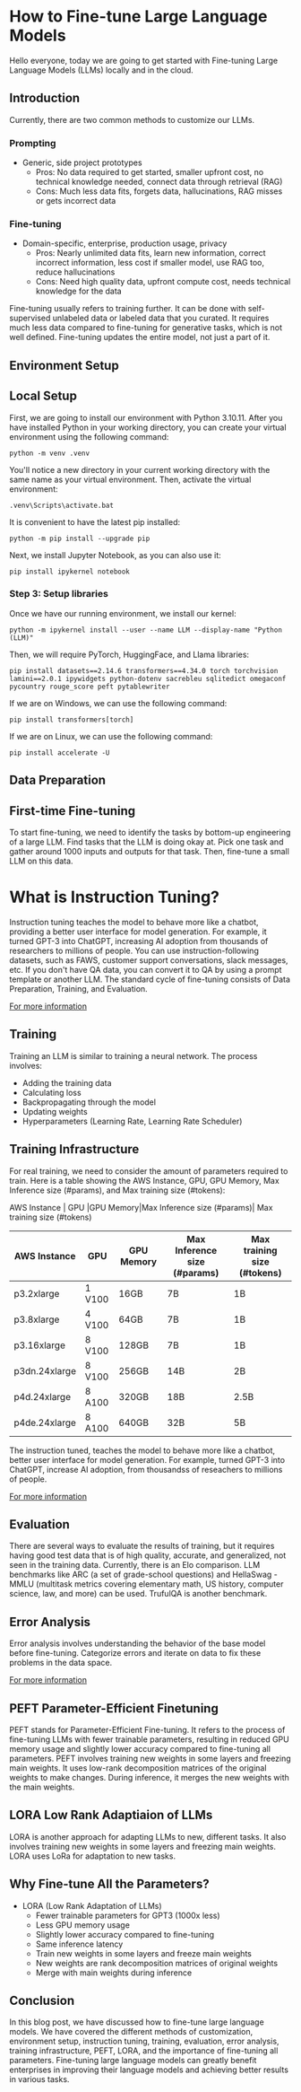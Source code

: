 # How to Fine-tune Large Language Models

Hello everyone, today we are going to get started with Fine-tuning Large Language Models (LLMs) locally and in the cloud.

## Introduction
Currently, there are two common methods to customize our LLMs.

### Prompting
- Generic, side project prototypes
  - Pros: No data required to get started, smaller upfront cost, no technical knowledge needed, connect data through retrieval (RAG)
  - Cons: Much less data fits, forgets data, hallucinations, RAG misses or gets incorrect data

### Fine-tuning
- Domain-specific, enterprise, production usage, privacy
  - Pros: Nearly unlimited data fits, learn new information, correct incorrect information, less cost if smaller model, use RAG too, reduce hallucinations
  - Cons: Need high quality data, upfront compute cost, needs technical knowledge for the data

Fine-tuning usually refers to training further. It can be done with self-supervised unlabeled data or labeled data that you curated. It requires much less data compared to fine-tuning for generative tasks, which is not well defined. Fine-tuning updates the entire model, not just a part of it.


## Environment Setup

## Local Setup
First, we are going to install our environment with Python 3.10.11. After you have installed Python in your working directory, you can create your virtual environment using the following command:

```
python -m venv .venv

```
You'll notice a new directory in your current working directory with the same name as your virtual environment. Then, activate the virtual environment:
```
.venv\Scripts\activate.bat

```

It is convenient to have the latest pip installed:

```
python -m pip install --upgrade pip

```
Next, we install Jupyter Notebook, as you can also use it:


```
pip install ipykernel notebook
```


### Step 3: Setup libraries
Once we have our running environment, we install our kernel:



```
python -m ipykernel install --user --name LLM --display-name "Python (LLM)"
```

Then, we will require PyTorch, HuggingFace, and Llama libraries:


```
pip install datasets==2.14.6 transformers==4.34.0 torch torchvision  lamini==2.0.1 ipywidgets python-dotenv sacrebleu sqlitedict omegaconf pycountry rouge_score peft pytablewriter
```

If we are on Windows, we can use the following command:
```
pip install transformers[torch] 
```
If we are on Linux, we can use the following command:
```
pip install accelerate -U
```


## Data Preparation



## First-time Fine-tuning
To start fine-tuning, we need to identify the tasks by bottom-up engineering of a large LLM. Find tasks that the LLM is doing okay at. Pick one task and gather around 1000 inputs and outputs for that task. Then, fine-tune a small LLM on this data.


# What is Instruction Tuning?
Instruction tuning teaches the model to behave more like a chatbot, providing a better user interface for model generation. For example, it turned GPT-3 into ChatGPT, increasing AI adoption from thousands of researchers to millions of people. You can use instruction-following datasets, such as FAWS, customer support conversations, slack messages, etc. If you don't have QA data, you can convert it to QA by using a prompt template or another LLM. The standard cycle of fine-tuning consists of Data Preparation, Training, and Evaluation.


[For more information ](./1_Data_Preparation/README.md)


## Training

Training an LLM is similar to training a neural network. The process involves:
- Adding the training data
- Calculating loss
- Backpropagating through the model
- Updating weights
- Hyperparameters (Learning Rate, Learning Rate Scheduler)

## Training Infrastructure
For real training, we need to consider the amount of parameters required to train. Here is a table showing the AWS Instance, GPU, GPU Memory, Max Inference size (#params), and Max training size (#tokens):

AWS Instance | GPU |GPU Memory|Max Inference size (#params)| Max training size (#tokens)

| AWS Instance   | GPU     | GPU Memory | Max Inference size (#params) | Max training size (#tokens) |
|----------------|---------|------------|-----------------------------|-----------------------------|
| p3.2xlarge     | 1 V100  | 16GB       | 7B                          | 1B                          |
| p3.8xlarge     | 4 V100  | 64GB       | 7B                          | 1B                          |
| p3.16xlarge    | 8 V100  | 128GB      | 7B                          | 1B                          |
| p3dn.24xlarge  | 8 V100  | 256GB      | 14B                         | 2B                          |
| p4d.24xlarge   | 8 A100  | 320GB      | 18B                         | 2.5B                        |
| p4de.24xlarge  | 8 A100  | 640GB      | 32B                         | 5B                          |

The instruction tuned, teaches the model to behave more like a chatbot, better user interface for model generation. For example, turned GPT-3 into ChatGPT, increase AI adoption, from thousandss of reseachers to millions of people.



[For more information ](./2_Training/README.md)

## Evaluation
There are several ways to evaluate the results of training, but it requires having good test data that is of high quality, accurate, and generalized, not seen in the training data. Currently, there is an Elo comparison. LLM benchmarks like ARC (a set of grade-school questions) and HellaSwag - MMLU (multitask metrics covering elementary math, US history, computer science, law, and more) can be used. TrufulQA is another benchmark.

## Error Analysis
Error analysis involves understanding the behavior of the base model before fine-tuning. Categorize errors and iterate on data to fix these problems in the data space.

[For more information ](./3_Evaluation/README.md)


## PEFT  Parameter-Efficient Finetuning
PEFT stands for Parameter-Efficient Fine-tuning. It refers to the process of fine-tuning LLMs with fewer trainable parameters, resulting in reduced GPU memory usage and slightly lower accuracy compared to fine-tuning all parameters. PEFT involves training new weights in some layers and freezing main weights. It uses low-rank decomposition matrices of the original weights to make changes. During inference, it merges the new weights with the main weights.

## LORA  Low Rank Adaptiaion of LLMs
LORA is another approach for adapting LLMs to new, different tasks. It also involves training new weights in some layers and freezing main weights. LORA uses LoRa for adaptation to new tasks.

## Why Fine-tune All the Parameters?
- LORA (Low Rank Adaptation of LLMs)
  - Fewer trainable parameters for GPT3 (1000x less)
  - Less GPU memory usage
  - Slightly lower accuracy compared to fine-tuning
  - Same inference latency
  - Train new weights in some layers and freeze main weights
  - New weights are rank decomposition matrices of original weights
  - Merge with main weights during inference

## Conclusion

In this blog post, we have discussed how to fine-tune large language models. We have covered the different methods of customization, environment setup, instruction tuning, training, evaluation, error analysis, training infrastructure, PEFT, LORA, and the importance of fine-tuning all parameters. Fine-tuning large language models can greatly benefit enterprises in improving their language models and achieving better results in various tasks.